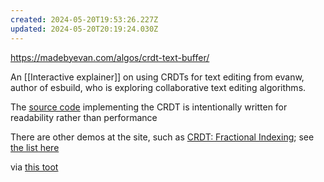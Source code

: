 ```yaml
---
created: 2024-05-20T19:53:26.227Z
updated: 2024-05-20T20:19:24.030Z
---
```

https://madebyevan.com/algos/crdt-text-buffer/

An [[Interactive explainer]] on using CRDTs for text editing from evanw, author of esbuild, who is exploring collaborative text editing algorithms.

The [source code](https://madebyevan.com/algos/crdt-text-buffer/crdt-text-buffer.js) implementing the CRDT is intentionally written for readability rather than performance

There are other demos at the site, such as [CRDT: Fractional Indexing](https://madebyevan.com/algos/crdt-fractional-indexing/); see [the list here](https://madebyevan.com/algos/)

via [this toot](https://hachyderm.io/@evanw/112471328526163064)